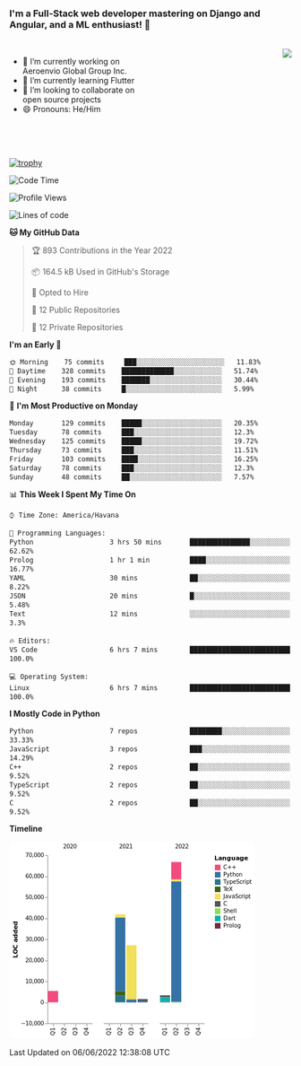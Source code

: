 ### I'm a Full-Stack web developer mastering on Django and Angular, and a ML enthusiast!  👋

<br/>

<img align="right" height="250"  src="https://media1.giphy.com/media/qgQUggAC3Pfv687qPC/giphy.gif?cid=ecf05e470ttfxgsj072btembitu1zn4ti3t3cdyg4jo5b3by&rid=giphy.gif&ct=g" />

 <div style="width:50%">
    <ul>
      <li>🔭 I’m currently working on Aeroenvio Global Group Inc.</li>
      <li>🌱 I’m currently learning Flutter</li>
      <li>👯 I’m looking to collaborate on open source projects</li>
      <li>😄 Pronouns: He/Him</li>
<!--       <li>⚡ Fun fact: I started my first professional project for a company as web dev without knowing any JS </li> -->
    </ul>
  </div>
  
<br/><br/><br/>

[![trophy](https://github-profile-trophy.vercel.app/?username=dfg-98&row=3&column=3&theme=monokai)](https://github.com/ryo-ma/github-profile-trophy)


<!--START_SECTION:waka-->
![Code Time](http://img.shields.io/badge/Code%20Time-226%20hrs%2057%20mins-blue)

![Profile Views](http://img.shields.io/badge/Profile%20Views-0-blue)

![Lines of code](https://img.shields.io/badge/From%20Hello%20World%20I%27ve%20Written-146%20Thousand%20lines%20of%20code-blue)

**🐱 My GitHub Data** 

> 🏆 893 Contributions in the Year 2022
 > 
> 📦 164.5 kB Used in GitHub's Storage 
 > 
> 💼 Opted to Hire
 > 
> 📜 12 Public Repositories 
 > 
> 🔑 12 Private Repositories  
 > 
**I'm an Early 🐤** 

```text
🌞 Morning    75 commits     ███░░░░░░░░░░░░░░░░░░░░░░   11.83% 
🌆 Daytime    328 commits    █████████████░░░░░░░░░░░░   51.74% 
🌃 Evening    193 commits    ███████░░░░░░░░░░░░░░░░░░   30.44% 
🌙 Night      38 commits     █░░░░░░░░░░░░░░░░░░░░░░░░   5.99%

```
📅 **I'm Most Productive on Monday** 

```text
Monday       129 commits    █████░░░░░░░░░░░░░░░░░░░░   20.35% 
Tuesday      78 commits     ███░░░░░░░░░░░░░░░░░░░░░░   12.3% 
Wednesday    125 commits    █████░░░░░░░░░░░░░░░░░░░░   19.72% 
Thursday     73 commits     ███░░░░░░░░░░░░░░░░░░░░░░   11.51% 
Friday       103 commits    ████░░░░░░░░░░░░░░░░░░░░░   16.25% 
Saturday     78 commits     ███░░░░░░░░░░░░░░░░░░░░░░   12.3% 
Sunday       48 commits     ██░░░░░░░░░░░░░░░░░░░░░░░   7.57%

```


📊 **This Week I Spent My Time On** 

```text
⌚︎ Time Zone: America/Havana

💬 Programming Languages: 
Python                   3 hrs 50 mins       ███████████████░░░░░░░░░░   62.62% 
Prolog                   1 hr 1 min          ████░░░░░░░░░░░░░░░░░░░░░   16.77% 
YAML                     30 mins             ██░░░░░░░░░░░░░░░░░░░░░░░   8.22% 
JSON                     20 mins             █░░░░░░░░░░░░░░░░░░░░░░░░   5.48% 
Text                     12 mins             ░░░░░░░░░░░░░░░░░░░░░░░░░   3.3%

🔥 Editors: 
VS Code                  6 hrs 7 mins        █████████████████████████   100.0%

💻 Operating System: 
Linux                    6 hrs 7 mins        █████████████████████████   100.0%

```

**I Mostly Code in Python** 

```text
Python                   7 repos             ████████░░░░░░░░░░░░░░░░░   33.33% 
JavaScript               3 repos             ███░░░░░░░░░░░░░░░░░░░░░░   14.29% 
C++                      2 repos             ██░░░░░░░░░░░░░░░░░░░░░░░   9.52% 
TypeScript               2 repos             ██░░░░░░░░░░░░░░░░░░░░░░░   9.52% 
C                        2 repos             ██░░░░░░░░░░░░░░░░░░░░░░░   9.52%

```


**Timeline**

![Chart not found](https://raw.githubusercontent.com/dfg-98/dfg-98/main/charts/bar_graph.png) 


 Last Updated on 06/06/2022 12:38:08 UTC
<!--END_SECTION:waka-->
